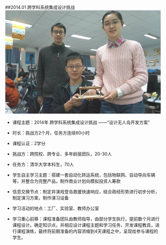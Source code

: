 ##2014.01 跨学科系统集成设计挑战
<br>
![0](../assets/2.jpg)

* 课程主题：2014年 跨学科系统集成设计挑战 ——“设计无人岛开发方案”


* 时长：挑战方2个月，任务方连续80小时


* 课程认证：2学分


* 挑战方：跨院校、跨专业、多年龄层团队，20-30人


* 任务方：清华大学本科生，70人


* 学生自主学习主题：搭建一套自动化转运系统，包括物联网、自动导向车辆等，并整合为完整产品，制作商业计划向模拟投资人筹款


* 信息交换节点：制定并演戏登岛救援快速响应，结合政经形势进行初步分析，制定演习方案，制作演习设备


* 学习活动的地点：工厂、实验室、教师办公室


* 学习重心前移：课程准备团队由教师指导，由部分学生执行，提前数个月进行课程设计。确定知识点，并相应设计课程主题和学习任务，开发课程教具，进行课程演练，最终将前期准备的内容浓缩到4天课程之中，呈现给参与课程的学生。
